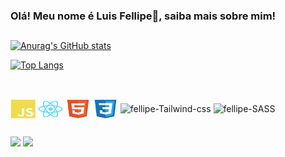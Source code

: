 ### Olá! Meu nome é Luis Fellipe👋, saiba mais sobre mim!
##



[![Anurag's GitHub stats](https://github-readme-stats.vercel.app/api?username=Fellipe-Barradas&show&theme=dark)](https://github.com/anuraghazra/github-readme-stats)

[![Top Langs](https://github-readme-stats.vercel.app/api/top-langs/?username=Fellipe-Barradas&show&theme=dark&layout=compact)](https://github.com/anuraghazra/github-readme-stats)

##

<div style="display: inline_block"><br>
  <img align="center" alt="fellipe-Js" height="30" width="40" src="https://raw.githubusercontent.com/devicons/devicon/master/icons/javascript/javascript-plain.svg">
  <img align="center" alt="fellipe-React" height="30" width="40" src="https://raw.githubusercontent.com/devicons/devicon/master/icons/react/react-original.svg">
  <img align="center" alt="fellipe-HTML" height="30" width="40" src="https://raw.githubusercontent.com/devicons/devicon/master/icons/html5/html5-original.svg">
  <img align="center" alt="fellipe-CSS" height="30" width="40" src="https://raw.githubusercontent.com/devicons/devicon/master/icons/css3/css3-original.svg">
  <img align="center" alt="fellipe-Tailwind-css" height="30" width="40"src="https://cdn.jsdelivr.net/gh/devicons/devicon/icons/tailwindcss/tailwindcss-plain.svg" />
  <img  align="center" alt="fellipe-SASS" height="30" width="40" src="https://cdn.jsdelivr.net/gh/devicons/devicon/icons/sass/sass-original.svg" />
</div>

 ##
 
<div> 
  <a href="https://instagram.com/fellipe_barradas" target="_blank"><img src="https://img.shields.io/badge/-Instagram-%23E4405F?style=for-the-badge&logo=instagram&logoColor=white" target="_blank"></a>
  <a href = "mailto:luisbezerrabarradas@gmail.com"><img src="https://img.shields.io/badge/-Gmail-%23333?style=for-the-badge&logo=gmail&logoColor=white" target="_blank"></a>
</div>

